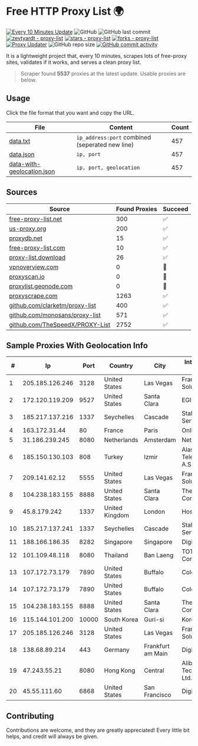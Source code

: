 
# Free HTTP Proxy List 🌍

[![Every 10 Minutes Update](https://github.com/mertguvencli/http-proxy-list/actions/workflows/main.yml/badge.svg?branch=main)](https://github.com/mertguvencli/http-proxy-list/actions/workflows/main.yml)
![GitHub](https://img.shields.io/github/license/mertguvencli/http-proxy-list)
![GitHub last commit](https://img.shields.io/github/last-commit/mertguvencli/http-proxy-list)
[![zevtyardt - proxy-list](https://img.shields.io/static/v1?label=zevtyardt&message=proxy-list&color=blue&logo=github)](https://github.com/zevtyardt/proxy-list "Go to GitHub repo")
[![stars - proxy-list](https://img.shields.io/github/stars/zevtyardt/proxy-list?style=social)](https://github.com/zevtyardt/proxy-list)
[![forks - proxy-list](https://img.shields.io/github/forks/zevtyardt/proxy-list?style=social)](https://github.com/zevtyardt/proxy-list)
[![Proxy Updater](https://github.com/zevtyardt/proxy-list/workflows/Proxy%20Updater/badge.svg)](https://github.com/zevtyardt/proxy-list/actions?query=workflow:"Proxy+Updater")
![GitHub repo size](https://img.shields.io/github/repo-size/zevtyardt/proxy-list)
[![GitHub commit activity](https://img.shields.io/github/commit-activity/m/zevtyardt/proxy-list?logo=commits)](https://github.com/zevtyardt/proxy-list/commits/main)

It is a lightweight project that, every 10 minutes, scrapes lots of free-proxy sites, validates if it works, and serves a clean proxy list.

> Scraper found **5537** proxies at the latest update. Usable proxies are below.

## Usage

Click the file format that you want and copy the URL.

|File|Content|Count|
|----|-------|-----|
|[data.txt](https://raw.githubusercontent.com/mertguvencli/http-proxy-list/main/proxy-list/data.txt)|`ip_address:port` combined (seperated new line)|457|
|[data.json](https://raw.githubusercontent.com/mertguvencli/http-proxy-list/main/proxy-list/data.json)|`ip, port`|457|
|[data-with-geolocation.json](https://raw.githubusercontent.com/mertguvencli/http-proxy-list/main/proxy-list/data-with-geolocation.json)|`ip, port, geolocation`|457|

## Sources

|Source|Found Proxies|Succeed|
|------|-------------|-------|
|[free-proxy-list.net](https://free-proxy-list.net)|300|✅|
|[us-proxy.org](https://www.us-proxy.org)|200|✅|
|[proxydb.net](http://proxydb.net)|15|✅|
|[free-proxy-list.com](https://free-proxy-list.com/?page=&port=&type%5B%5D=http&type%5B%5D=https&up_time=0&search=Search)|10|✅|
|[proxy-list.download](https://www.proxy-list.download/HTTP)|26|✅|
|[vpnoverview.com](https://vpnoverview.com/privacy/anonymous-browsing/free-proxy-servers)|0|🚫|
|[proxyscan.io](https://www.proxyscan.io)|0|🚫|
|[proxylist.geonode.com](https://proxylist.geonode.com/api/proxy-list?limit=300&page=1&sort_by=lastChecked&sort_type=desc&protocols=http,https)|0|🚫|
|[proxyscrape.com](https://api.proxyscrape.com/v2/?request=displayproxies&protocol=http&timeout=10000&country=all&ssl=all&anonymity=all)|1263|✅|
|[github.com/clarketm/proxy-list](https://raw.githubusercontent.com/clarketm/proxy-list/master/proxy-list-raw.txt)|400|✅|
|[github.com/monosans/proxy-list](https://raw.githubusercontent.com/monosans/proxy-list/main/proxies/http.txt)|571|✅|
|[github.com/TheSpeedX/PROXY-List](https://raw.githubusercontent.com/TheSpeedX/PROXY-List/master/http.txt)|2752|✅|


## Sample Proxies With Geolocation Info

|#|Ip|Port|Country|City|Internet Service Provider|
|-|--|----|-------|----|-------------------------|
|1|205.185.126.246|3128|United States|Las Vegas|FranTech Solutions|
|2|172.120.119.209|9527|United States|Santa Clara|EGIHosting|
|3|185.217.137.216|1337|Seychelles|Cascade|Stallion Network Services Limited|
|4|163.172.31.44|80|France|Paris|Online S.A.S.|
|5|31.186.239.245|8080|Netherlands|Amsterdam|NetSkope Inc|
|6|185.150.130.103|808|Turkey|Izmir|Alastyr Telekomunikasyon A.S.|
|7|209.141.62.12|5555|United States|Las Vegas|FranTech Solutions|
|8|104.238.183.155|8888|United States|Santa Clara|The Constant Company|
|9|45.8.179.242|1337|United Kingdom|London|Hostland LLC|
|10|185.217.137.241|1337|Seychelles|Cascade|Stallion Network Services Limited|
|11|188.166.186.35|8282|Singapore|Singapore|DigitalOcean, LLC|
|12|101.109.48.118|8080|Thailand|Ban Laeng|TOT Public Company Limited|
|13|107.172.73.179|7890|United States|Buffalo|ColoCrossing|
|14|107.172.73.179|7890|United States|Buffalo|ColoCrossing|
|15|104.238.183.155|8888|United States|Santa Clara|The Constant Company|
|16|115.144.101.200|10000|South Korea|Guri-si|Korea Telecom|
|17|205.185.126.246|3128|United States|Las Vegas|FranTech Solutions|
|18|138.68.89.214|443|Germany|Frankfurt am Main|DigitalOcean, LLC|
|19|47.243.55.21|8080|Hong Kong|Central|Alibaba (US) Technology Co., Ltd.|
|20|45.55.111.60|6868|United States|San Francisco|DigitalOcean, LLC|



## Contributing

Contributions are welcome, and they are greatly appreciated! Every
little bit helps, and credit will always be given.

